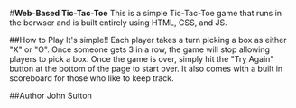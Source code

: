 #**Web-Based Tic-Tac-Toe**
This is a simple Tic-Tac-Toe game that runs in the borwser and is built entirely using HTML, CSS, and JS.

##How to Play
It's simple!! Each player takes a turn picking a box as either "X" or "O". Once someone gets 3 in a row, the game will stop allowing players to pick a box. Once the game is over, simply hit the "Try Again" button at the bottom of the page to start over. It also comes with a built in scoreboard for those who like to keep track.

##Author
John Sutton 
